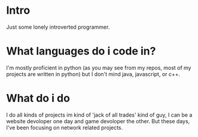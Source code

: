 # Intro

Just some lonely introverted programmer.

# What languages do i code in?

I'm mostly proficient in python (as you may see from my repos, most of my projects are written in python) but I don't mind java, javascript, or c++.

# What do i do

I do all kinds of projects im kind of 'jack of all trades' kind of guy, I can be a website devoloper one day and game devoloper the other.
But these days, I've been focusing on network related projects.

